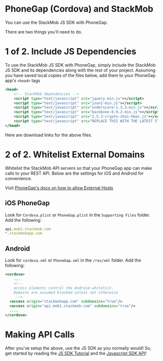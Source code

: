# PhoneGap (Cordova) and StackMob

You can use the StackMob JS SDK with PhoneGap.

There are two things you'll need to do.

# 1 of 2. Include JS Dependencies

To use the StackMob JS SDK with PhoneGap, simply include the StackMob JS SDK and its dependencies along with the rest of your project.  Assuming you have saved local copies of the files below, add them to your PhoneGap app's `<head>` tags

```xml
<head>
	<!-- StackMob dependencies -->
	<script type="text/javascript" src="jquery.min.js"></script>
	<script type="text/javascript" src="json2-min.js"></script>
	<script type="text/javascript" src="underscore-1.3.3-min.js"></script>
	<script type="text/javascript" src="backbone-0.9.2-min.js"></script>
	<script type="text/javascript" src="2.5.3-crypto-sha1-hmac.js"></script>
	<script type="text/javascript" src="REPLACE THIS WITH THE LATEST STACKMOB JS FILE.js"></script>
</head>
```

Here are download links for the above files. 

# 2 of 2. Whitelist External Domains

Whitelist the StackMob API servers so that your PhoneGap app can make calls to your REST API.  Below are the settings for iOS and Android for convenience.

Visit <a href="http://docs.phonegap.com/en/1.8.1/guide_whitelist_index.md.html#Domain%20Whitelist%20Guide" target="_blank">PhoneGap's docs on how to allow External Hosts</a>

## iOS PhoneGap

Look for `Cordova.plist` or `PhoneGap.plist` in the `Supporting Files` folder.  Add the following:

```javascript
api.mob1.stackmob.com
*.stackmobapp.com
```  

## Android

Look for `cordova.xml` or `PhoneGap.xml` in the `/res/xml` folder.  Add the following:

```xml
<cordova>
	...
	<!--  
	access elements control the Android whitelist.  
	Domains are assumed blocked unless set otherwise
	 -->
  <access origin="stackmobapp.com" subdomains="true"/>
  <access origin="api.mob1.stackmob.com" subdomains="true"/>
  ....
</cordova>
```

# Making API Calls

After you've setup the above, use the JS SDK as you normally would!  So, get started by reading the <a href="https://developer.stackmob.com/tutorials/js" target="_blank">JS SDK Tutorial</a> and the <a href="https://developer.stackmob.com/stackmob-js-sdk/api-docs" target="_blank">Javascript SDK API</a>!